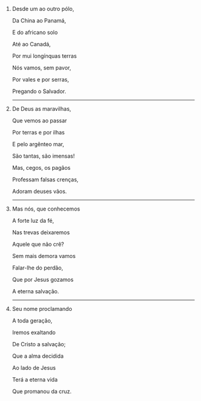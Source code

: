 1. Desde um ao outro pólo,

   Da China ao Panamá,

   E do africano solo

   Até ao Canadá,

   Por mui longínquas terras

   Nós vamos, sem pavor,

   Por vales e por serras,

   Pregando o Salvador.

   ---

2. De Deus as maravilhas,

   Que vemos ao passar

   Por terras e por ilhas

   E pelo argênteo mar,

   São tantas, são imensas!

   Mas, cegos, os pagãos

   Professam falsas crenças,

   Adoram deuses vãos.

   ---

3. Mas nós, que conhecemos

   A forte luz da fé,

   Nas trevas deixaremos

   Aquele que não crê?

   Sem mais demora vamos

   Falar-lhe do perdão,

   Que por Jesus gozamos

   A eterna salvação.

   ---

4. Seu nome proclamando

   A toda geração,

   Iremos exaltando

   De Cristo a salvação;

   Que a alma decidida

   Ao lado de Jesus

   Terá a eterna vida

   Que promanou da cruz.
